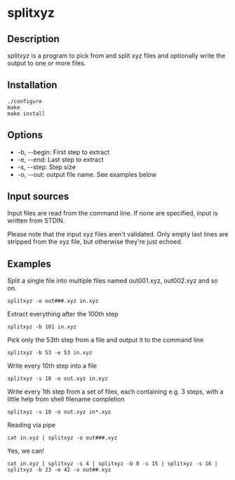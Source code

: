 # splitxyz
## Description

splitxyz is a program to pick from and split xyz files and optionally write the output to one or more files.

## Installation

    ./configure
    make
    make install

## Options

* -b, --begin: First step to extract
* -e, --end: Last step to extract
* -s, --step: Step size
* -o, --out: output file name. See examples below

## Input sources

Input files are read from the command line. If none are specified, input is written from STDIN.

Please note that the input xyz files aren't validated. Only empty last lines are stripped from the xyz file, but otherwise they're just echoed.

## Examples

Split a single file into multiple files named out001.xyz, out002.xyz and so on.

    splitxyz -o out###.xyz in.xyz

Extract everything after the 100th step

    splitxyz -b 101 in.xyz

Pick only the 53th step from a file and output it to the command line

    splitxyz -b 53 -e 53 in.xyz

Write every 10th step into a file

    splitxyz -s 10 -o out.xyz in.xyz

Write every 1th step from a set of files, each containing e.g. 3 steps, with a little help from shell filename completion

    splitxyz -s 10 -o out.xyz in*.xyz

Reading via pipe

    cat in.xyz | splitxyz -o out###.xyz

Yes, we can!

    cat in.xyz | splitxyz -s 4 | splitxyz -b 8 -s 15 | splitxyz -s 16 | splitxyz -b 23 -e 42 -o out##.xyz
